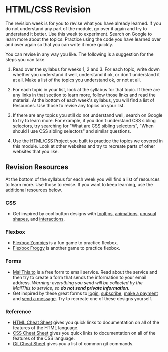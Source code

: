 # HTML/CSS Revision

The revision week is for you to revise what you have already learned. If you do not understand any part of the module, go over it again and try to understand it better. Use this week to experiment. Search on Google to learn more about the topics. Practice using the code you have learned over and over again so that you can write it more quickly.

You can revise in any way you like. The following is a suggestion for the steps you can take.

1. Read over the syllabus for weeks 1, 2 and 3. For each topic, write down whether you understand it well, understand it ok, or don't understand it at all. Make a list of the topics you understand ok, or not at all.

1. For each topic in your list, look at the syllabus for that topic. If there are any links in that section to learn more, follow those links and read the material. At the bottom of each week's syllabus, you will find a list of Resources. Use those to revise any topics on your list.

1. If there are any topics you still do not understand well, search on Google to try to learn more. For example, if you don't understand CSS sibling selectors, try searching for "What are CSS sibling selectors", "When should I use CSS sibling selectors" and similar questions.

1. Use the [HTML/CSS Project](https://github.com/CodeYourFuture/html-css-project) you built to practice the topics we covered in this module. Look at other websites and try to recreate parts of other websites that you like.

## Revision Resources

At the bottom of the syllabus for each week you will find a list of resources to learn more. Use those to revise. If you want to keep learning, use the additional resources below.

### CSS

- Get inspired by cool button designs with [tooltips](https://codepen.io/iDavemay/pen/exymLm?page=1&), [animations](https://codepen.io/derekmorash/pen/XddZJY), [unusual shapes](https://codepen.io/devzstudio/pen/bzWvGx?page=3), and [interactions](https://codepen.io/takeradi/pen/ZWExXr).

### Flexbox

- [Flexbox Zombies](https://mastery.games/p/flexbox-zombies) is a fun game to practice flexbox.
- [Flexbox Froggy](https://flexboxfroggy.com/) is another game to practice flexbox.

### Forms

- [MailThis.to](https://mailthis.to/) is a free form to email service. Read about the service and then try to create a form that sends the information to your email address. _Warning: everything you send will be collected by the MailThis.to service, so **do not send private information**._
- Get inspired by these great forms to [login](https://codepen.io/khadkamhn/pen/ZGvPLo), [subscribe](https://codepen.io/appdesweb/pen/mJdEqb), [make a payment](https://codepen.io/andytran/pen/pJLEbZ) and [send a message](https://codepen.io/felixw/pen/jEaExv). Try to recreate one of these designs yourself.

### Reference

- [HTML Cheat Sheet](http://overapi.com/html) gives you quick links to documentation on all of the features of the HTML language.
- [CSS Cheat Sheet](http://overapi.com/css) gives you quick links to documentation on all of the features of the CSS language.
- [Git Cheat Sheet](http://overapi.com/git) gives you a list of common git commands.
